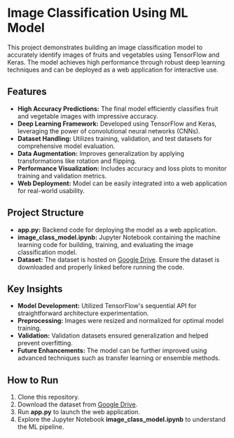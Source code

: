 <!DOCTYPE html>
<html lang="en">
<head>
    <meta charset="UTF-8">
    <meta name="viewport" content="width=device-width, initial-scale=1.0">
    
</head>
<body>
    <h1>Image Classification Using ML Model</h1>
    <p>
        This project demonstrates building an image classification model to accurately identify images of fruits and vegetables using TensorFlow and Keras. 
        The model achieves high performance through robust deep learning techniques and can be deployed as a web application for interactive use.
    </p>
    <h2>Features</h2>
    <ul>
        <li><b>High Accuracy Predictions:</b> The final model efficiently classifies fruit and vegetable images with impressive accuracy.</li>
        <li><b>Deep Learning Framework:</b> Developed using TensorFlow and Keras, leveraging the power of convolutional neural networks (CNNs).</li>
        <li><b>Dataset Handling:</b> Utilizes training, validation, and test datasets for comprehensive model evaluation.</li>
        <li><b>Data Augmentation:</b> Improves generalization by applying transformations like rotation and flipping.</li>
        <li><b>Performance Visualization:</b> Includes accuracy and loss plots to monitor training and validation metrics.</li>
        <li><b>Web Deployment:</b> Model can be easily integrated into a web application for real-world usability.</li>
    </ul>
    <h2>Project Structure</h2>
    <ul>
        <li><b>app.py:</b> Backend code for deploying the model as a web application.</li>
        <li><b>image_class_model.ipynb:</b> Jupyter Notebook containing the machine learning code for building, training, and evaluating the image classification model.</li>
        <li><b>Dataset:</b> The dataset is hosted on <a href="#">Google Drive</a>. Ensure the dataset is downloaded and properly linked before running the code.</li>
    </ul>
    <h2>Key Insights</h2>
    <ul>
        <li><b>Model Development:</b> Utilized TensorFlow's sequential API for straightforward architecture experimentation.</li>
        <li><b>Preprocessing:</b> Images were resized and normalized for optimal model training.</li>
        <li><b>Validation:</b> Validation datasets ensured generalization and helped prevent overfitting.</li>
        <li><b>Future Enhancements:</b> The model can be further improved using advanced techniques such as transfer learning or ensemble methods.</li>
    </ul>
    <h2>How to Run</h2>
    <ol>
        <li>Clone this repository.</li>
        <li>Download the dataset from <a href="#">Google Drive</a>.</li>
        <li>Run <b>app.py</b> to launch the web application.</li>
        <li>Explore the Jupyter Notebook <b>image_class_model.ipynb</b> to understand the ML pipeline.</li>
    </ol>
</body>
</html>
